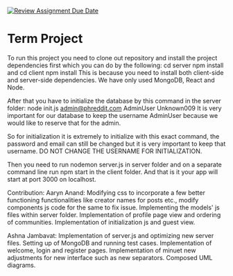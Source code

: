 [![Review Assignment Due Date](https://classroom.github.com/assets/deadline-readme-button-22041afd0340ce965d47ae6ef1cefeee28c7c493a6346c4f15d667ab976d596c.svg)](https://classroom.github.com/a/2tEDYwzN)
# Term Project
To run this project you need to clone out repository and install the project dependencies first which you can do by the following:
cd server
npm install
and
cd client
npm install
This is because you need to install both client-side and server-side dependencies.
We have only used MongoDB, React and Node.

After that you have to initialize the database by this command in the server folder:
node init.js admin@phreddit.com AdminUser Unknown009
It is very important for our database to keep the username AdminUser because we would like to reserve that for the admin. 

So for initialization it is extremely to initialize with this exact command, the password and email can still be changed but it is very important to keep that username. DO NOT CHANGE THE USERNAME FOR INITIALIZATION.

Then you need to run nodemon server.js in server folder and on a separate command line run npm start in the client folder.
And that is it your app will start at port 3000 on localhost.

Contribution:
Aaryn Anand: Modifying css to incorporate a few better functioning functionalities like creator names for posts etc., modify components js code for the same to fix issue. Implementing the models' js files within server folder. Implementation of profile page view  and ordering of communities. Implementation of initialization js and guest view.

Ashna Jambavat: Implementation of server.js and optimizing new server files. Setting up of MongoDB and running test cases. Implementation of welcome, login and register pages. Implementation of minuet new adjustments for new interface such as new separators. Composed UML diagrams.
